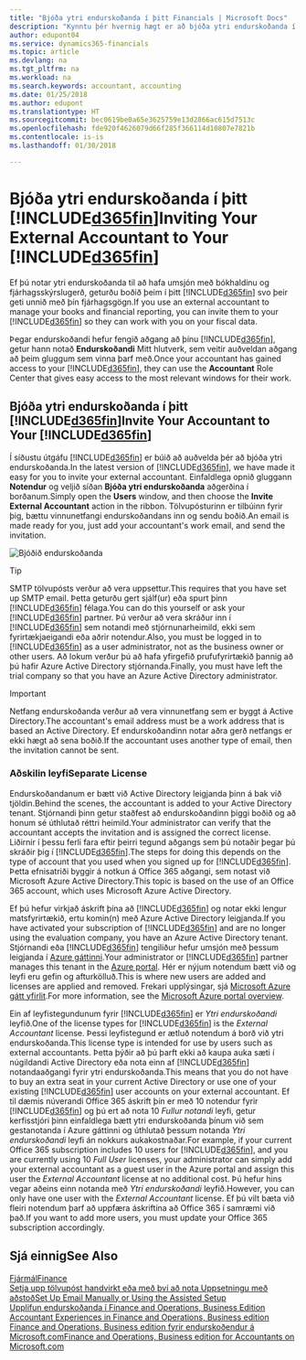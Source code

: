 ```yaml
---
title: "Bjóða ytri endurskoðanda í þitt Financials | Microsoft Docs"
description: "Kynntu þér hvernig hægt er að bjóða ytri endurskoðanda í þitt Finance and Operations, Business Edition."
author: edupont04
ms.service: dynamics365-financials
ms.topic: article
ms.devlang: na
ms.tgt_pltfrm: na
ms.workload: na
ms.search.keywords: accountant, accounting
ms.date: 01/25/2018
ms.author: edupont
ms.translationtype: HT
ms.sourcegitcommit: bec0619be0a65e3625759e13d2866ac615d7513c
ms.openlocfilehash: fde920f4626079d66f285f366114d10807e7821b
ms.contentlocale: is-is
ms.lasthandoff: 01/30/2018

---
```

# <a name="inviting-your-external-accountant-to-your-included365finincludesd365finmdmd"></a><span data-ttu-id="92e6a-103">Bjóða ytri endurskoðanda í þitt [!INCLUDE[d365fin](includes/d365fin_md.md)]</span><span class="sxs-lookup"><span data-stu-id="92e6a-103">Inviting Your External Accountant to Your [!INCLUDE[d365fin](includes/d365fin_md.md)]</span></span>
<span data-ttu-id="92e6a-104">Ef þú notar ytri endurskoðanda til að hafa umsjón með bókhaldinu og fjárhagsskýrslugerð, geturðu boðið þeim í þitt [!INCLUDE[d365fin](includes/d365fin_md.md)] svo þeir geti unnið með þín fjárhagsgögn.</span><span class="sxs-lookup"><span data-stu-id="92e6a-104">If you use an external accountant to manage your books and financial reporting, you can invite them to your [!INCLUDE[d365fin](includes/d365fin_md.md)] so they can work with you on your fiscal data.</span></span>

<span data-ttu-id="92e6a-105">Þegar endurskoðandi hefur fengið aðgang að þínu [!INCLUDE[d365fin](includes/d365fin_md.md)], getur hann notað **Endurskoðandi** Mitt hlutverk, sem veitir auðveldan aðgang að þeim gluggum sem vinna þarf með.</span><span class="sxs-lookup"><span data-stu-id="92e6a-105">Once your accountant has gained access to your [!INCLUDE[d365fin](includes/d365fin_md.md)], they can use the **Accountant** Role Center that gives easy access to the most relevant windows for their work.</span></span>  

## <a name="invite-your-accountant-to-your-included365finincludesd365finmdmd"></a><span data-ttu-id="92e6a-106">Bjóða ytri endurskoðanda í þitt [!INCLUDE[d365fin](includes/d365fin_md.md)]</span><span class="sxs-lookup"><span data-stu-id="92e6a-106">Invite Your Accountant to Your [!INCLUDE[d365fin](includes/d365fin_md.md)]</span></span>
<span data-ttu-id="92e6a-107">Í síðustu útgáfu [!INCLUDE[d365fin](includes/d365fin_md.md)] er búið að auðvelda þér að bjóða ytri endurskoðanda.</span><span class="sxs-lookup"><span data-stu-id="92e6a-107">In the latest version of [!INCLUDE[d365fin](includes/d365fin_md.md)], we have made it easy for you to invite your external accountant.</span></span> <span data-ttu-id="92e6a-108">Einfaldlega opnið gluggann **Notendur** og veljið síðan **Bjóða ytri endurskoðanda** aðgerðina í borðanum.</span><span class="sxs-lookup"><span data-stu-id="92e6a-108">Simply open the **Users** window, and then choose the **Invite External Accountant** action in the ribbon.</span></span> <span data-ttu-id="92e6a-109">Tölvupósturinn er tilbúinn fyrir þig, bættu vinnunetfangi endurskoðandans inn og sendu boðið.</span><span class="sxs-lookup"><span data-stu-id="92e6a-109">An email is made ready for you, just add your accountant's work email, and send the invitation.</span></span>  

![Bjóðið endurskoðanda](./media/finance-invite-accountant/invite-accountant.png)

> [!TIP]  
>  <span data-ttu-id="92e6a-111">SMTP tölvupósts verður að vera uppsettur.</span><span class="sxs-lookup"><span data-stu-id="92e6a-111">This requires that you have set up SMTP email.</span></span> <span data-ttu-id="92e6a-112">Þetta geturðu gert sjálf(ur) eða spurt þinn [!INCLUDE[d365fin](includes/d365fin_md.md)] félaga.</span><span class="sxs-lookup"><span data-stu-id="92e6a-112">You can do this yourself or ask your [!INCLUDE[d365fin](includes/d365fin_md.md)] partner.</span></span> <span data-ttu-id="92e6a-113">Þú verður að vera skráður inn í [!INCLUDE[d365fin](includes/d365fin_md.md)] sem notandi með stjórnunarheimild, ekki sem fyrirtækjaeigandi eða aðrir notendur.</span><span class="sxs-lookup"><span data-stu-id="92e6a-113">Also, you must be logged in to [!INCLUDE[d365fin](includes/d365fin_md.md)] as a user administrator, not as the business owner or other users.</span></span> <span data-ttu-id="92e6a-114">Að lokum verður þú að hafa yfirgefið prufufyrirtækið þannig að þú hafir Azure Active Directory stjórnanda.</span><span class="sxs-lookup"><span data-stu-id="92e6a-114">Finally, you must have left the trial company so that you have an Azure Active Directory administrator.</span></span>  

> [!IMPORTANT]  
>  <span data-ttu-id="92e6a-115">Netfang endurskoðanda verður að vera vinnunetfang sem er byggt á Active Directory.</span><span class="sxs-lookup"><span data-stu-id="92e6a-115">The accountant's email address must be a work address that is based an Active Directory.</span></span> <span data-ttu-id="92e6a-116">Ef endurskoðandinn notar aðra gerð netfangs er ekki hægt að sena boðið.</span><span class="sxs-lookup"><span data-stu-id="92e6a-116">If the accountant uses another type of email, then the invitation cannot be sent.</span></span>  

### <a name="separate-license"></a><span data-ttu-id="92e6a-117">Aðskilin leyfi</span><span class="sxs-lookup"><span data-stu-id="92e6a-117">Separate License</span></span>
<span data-ttu-id="92e6a-118">Endurskoðandanum er bætt við Active Directory leigjanda þinn á bak við tjöldin.</span><span class="sxs-lookup"><span data-stu-id="92e6a-118">Behind the scenes, the accountant is added to your Active Directory tenant.</span></span> <span data-ttu-id="92e6a-119">Stjórnandi þinn getur staðfest að endurskoðandinn þiggi boðið og að honum sé úthlutað réttri heimild.</span><span class="sxs-lookup"><span data-stu-id="92e6a-119">Your administrator can verify that the accountant accepts the invitation and is assigned the correct license.</span></span> <span data-ttu-id="92e6a-120">Liðirnir í þessu ferli fara eftir þeirri tegund aðgangs sem þú notaðir þegar þú skráðir þig í [!INCLUDE[d365fin](includes/d365fin_md.md)].</span><span class="sxs-lookup"><span data-stu-id="92e6a-120">The steps for doing this depends on the type of account that you used when you signed up for [!INCLUDE[d365fin](includes/d365fin_md.md)].</span></span> <span data-ttu-id="92e6a-121">Þetta efnisatriði byggir á notkun á Office 365 aðgangi, sem notast við Microsoft Azure Active Directory.</span><span class="sxs-lookup"><span data-stu-id="92e6a-121">This topic is based on the use of an Office 365 account, which uses Microsoft Azure Active Directory.</span></span>  

<span data-ttu-id="92e6a-122">Ef þú hefur virkjað áskrift þína að [!INCLUDE[d365fin](includes/d365fin_md.md)] og notar ekki lengur matsfyrirtækið, ertu komin(n) með Azure Active Directory leigjanda.</span><span class="sxs-lookup"><span data-stu-id="92e6a-122">If you have activated your subscription of [!INCLUDE[d365fin](includes/d365fin_md.md)] and are no longer using the evaluation company, you have an Azure Active Directory tenant.</span></span> <span data-ttu-id="92e6a-123">Stjórnandi eða [!INCLUDE[d365fin](includes/d365fin_md.md)] tengiliður hefur umsjón með þessum leigjanda í [Azure gáttinni](https://portal.azure.com).</span><span class="sxs-lookup"><span data-stu-id="92e6a-123">Your administrator or [!INCLUDE[d365fin](includes/d365fin_md.md)] partner manages this tenant in the [Azure portal](https://portal.azure.com).</span></span> <span data-ttu-id="92e6a-124">Hér er nýjum notendum bætt við og leyfi eru gefin og afturkölluð.</span><span class="sxs-lookup"><span data-stu-id="92e6a-124">This is where new users are added and licenses are applied and removed.</span></span> <span data-ttu-id="92e6a-125">Frekari upplýsingar, sjá [Microsoft Azure gátt yfirlit](https://docs.microsoft.com/en-us/azure/azure-portal-overview).</span><span class="sxs-lookup"><span data-stu-id="92e6a-125">For more information, see the [Microsoft Azure portal overview](https://docs.microsoft.com/en-us/azure/azure-portal-overview).</span></span>  

<span data-ttu-id="92e6a-126">Ein af leyfistegundunum fyrir [!INCLUDE[d365fin](includes/d365fin_md.md)] er *Ytri endurskoðandi* leyfið.</span><span class="sxs-lookup"><span data-stu-id="92e6a-126">One of the license types for [!INCLUDE[d365fin](includes/d365fin_md.md)] is the *External Accountant* license.</span></span> <span data-ttu-id="92e6a-127">Þessi leyfistegund er ætluð notendum á borð við ytri endurskoðanda.</span><span class="sxs-lookup"><span data-stu-id="92e6a-127">This license type is intended for use by users such as external accountants.</span></span> <span data-ttu-id="92e6a-128">Þetta þýðir að þú þarft ekki að kaupa auka sæti í núgildandi Active Directory eða nota einn af [!INCLUDE[d365fin](includes/d365fin_md.md)] notandaaðgangi fyrir ytri endurskoðanda.</span><span class="sxs-lookup"><span data-stu-id="92e6a-128">This means that you do not have to buy an extra seat in your current Active Directory or use one of your existing [!INCLUDE[d365fin](includes/d365fin_md.md)] user accounts on your external accountant.</span></span> <span data-ttu-id="92e6a-129">Ef til dæmis núverandi Office 365 áskrift þín er með 10 notendur fyrir [!INCLUDE[d365fin](includes/d365fin_md.md)] og þú ert að nota 10 *Fullur notandi* leyfi, getur kerfisstjóri þinn einfaldlega bætt ytri endurskoðanda þínum við sem gestanotanda í Azure gáttinni og úthlutað þessum notanda *Ytri endurskoðandi* leyfi án nokkurs aukakostnaðar.</span><span class="sxs-lookup"><span data-stu-id="92e6a-129">For example, if your current Office 365 subscription includes 10 users for [!INCLUDE[d365fin](includes/d365fin_md.md)], and you are currently using 10 *Full User* licenses, your administrator can simply add your external accountant as a guest user in the Azure portal and assign this user the *External Accountant* license at no additional cost.</span></span> <span data-ttu-id="92e6a-130">Þú hefur hins vegar aðeins einn notanda með *Ytri endurskoðandi* leyfið.</span><span class="sxs-lookup"><span data-stu-id="92e6a-130">However, you can only have one user with the *External Accountant* license.</span></span> <span data-ttu-id="92e6a-131">Ef þú vilt bæta við fleiri notendum þarf að uppfæra áskriftina að Office 365 í samræmi við það.</span><span class="sxs-lookup"><span data-stu-id="92e6a-131">If you want to add more users, you must update your Office 365 subscription accordingly.</span></span>  

## <a name="see-also"></a><span data-ttu-id="92e6a-132">Sjá einnig</span><span class="sxs-lookup"><span data-stu-id="92e6a-132">See Also</span></span>
[<span data-ttu-id="92e6a-133">Fjármál</span><span class="sxs-lookup"><span data-stu-id="92e6a-133">Finance</span></span>](finance.md)  
[<span data-ttu-id="92e6a-134">Setja upp tölvupóst handvirkt eða með því að nota Uppsetningu með aðstoð</span><span class="sxs-lookup"><span data-stu-id="92e6a-134">Set Up Email Manually or Using the Assisted Setup</span></span>](madeira-how-setup-email.md)  
[<span data-ttu-id="92e6a-135">Upplifun endurskoðanda í Finance and Operations, Business Edition </span><span class="sxs-lookup"><span data-stu-id="92e6a-135">Accountant Experiences in Finance and Operations, Business edition </span></span>](finance-accounting.md)  
[<span data-ttu-id="92e6a-136">Finance and Operations, Business edition fyrir endurskoðendur á Microsoft.com</span><span class="sxs-lookup"><span data-stu-id="92e6a-136">Finance and Operations, Business edition for Accountants on Microsoft.com</span></span>](https://www.microsoft.com/en-us/dynamics365/financial-insights-for-accountants)  

